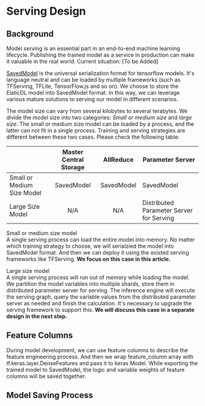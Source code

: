 # Serving Design

## Background

Model serving is an essential part in an end-to-end machine learning lifecycle. Publishing the trained model as a service in production can make it valuable in the real world.
Current situation: [To be Added]

[SavedModel](https://www.tensorflow.org/guide/saved_model?hl=zh_cn) is the universal serialization format for tensorflow models. It's language neutral and can be loaded by multiple frameworks (such as TFServing, TFLite, TensorFlow.js and so on). We choose to store the ElaticDL model into SavedModel format. In this way, we can leverage various mature solutions to serving our model in different scenarios.

The model size can vary from several kilobytes to several terabytes. We divide the model size into two categories: *Small or medium size* and *large size*. The small or medium size model can be loaded by a process, and the latter can not fit in a single process. Training and serving strategies are different between these two cases. Please check the following table:

|                            | Master Central Storage | AllReduce |            Parameter Server              |
|----------------------------|:----------------------:|:---------:|------------------------------------------|
| Small or Medium Size Model |       SavedModel       | SavedModel|               SavedModel                 |
| Large Size Model           |          N/A           |    N/A    | Distributed Parameter Server for Serving |

Small or medium size model\
A single serving process can load the entire model into memory. No matter which training strategy to choose, we will serialzied the model into SavedModel format. And then we can deploy it using the existed serving frameworks like TFServing. **We focus on this case in this article.**

Large size model\
A single serving process will run out of memory while loading the model. We partition the model variables into multiple shards, store them in distributed parameter server for serving. The inference engine will execute the serving graph, query the variable values from the distributed parameter server as needed and finish the calculation. It's necessary to upgrade the serving framework to support this. **We will discuss this case in a separate design in the next step.**

## Feature Columns

During model development, we can use feature columns to describe the feature engineering process. And then we wrap feature_column array with tf.keras.layer.DenseFeatures and pass it to keras Model. While exporting the trained model to SavedModel, the logic and variable weights of feature columns will be saved together.

## Model Saving Process
